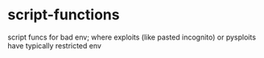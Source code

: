# script-functions

script funcs for bad env; where exploits (like pasted incognito) or pysploits have typically restricted env
